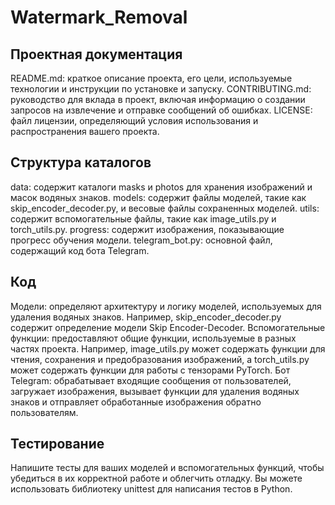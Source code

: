 # Watermark_Removal
## Проектная документация

README.md: краткое описание проекта, его цели, используемые технологии и инструкции по установке и запуску.
CONTRIBUTING.md: руководство для вклада в проект, включая информацию о создании запросов на извлечение и отправке сообщений об ошибках.
LICENSE: файл лицензии, определяющий условия использования и распространения вашего проекта.
## Структура каталогов

data: содержит каталоги masks и photos для хранения изображений и масок водяных знаков.
models: содержит файлы моделей, такие как skip_encoder_decoder.py, и весовые файлы сохраненных моделей.
utils: содержит вспомогательные файлы, такие как image_utils.py и torch_utils.py.
progress: содержит изображения, показывающие прогресс обучения модели.
telegram_bot.py: основной файл, содержащий код бота Telegram.
## Код

Модели: определяют архитектуру и логику моделей, используемых для удаления водяных знаков. Например, skip_encoder_decoder.py содержит определение модели Skip Encoder-Decoder.
Вспомогательные функции: предоставляют общие функции, используемые в разных частях проекта. Например, image_utils.py может содержать функции для чтения, сохранения и предобразования изображений, а torch_utils.py может содержать функции для работы с тензорами PyTorch.
Бот Telegram: обрабатывает входящие сообщения от пользователей, загружает изображения, вызывает функции для удаления водяных знаков и отправляет обработанные изображения обратно пользователям.
## Тестирование

Напишите тесты для ваших моделей и вспомогательных функций, чтобы убедиться в их корректной работе и облегчить отладку. Вы можете использовать библиотеку unittest для написания тестов в Python.
